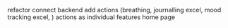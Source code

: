 refactor
connect backend
add actions (breathing, journalling excel, mood tracking excel, )
actions as individual features home page
